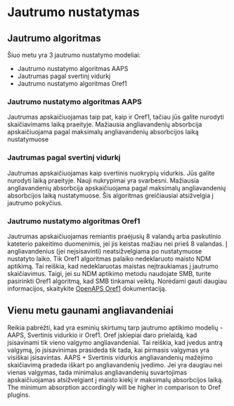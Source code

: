 # Jautrumo nustatymas

## Jautrumo algoritmas

Šiuo metu yra 3 jautrumo nustatymo modeliai:

* Jautrumo nustatymo algoritmas AAPS
* Jautrumas pagal svertinį vidurkį
* Jautrumo nustatymo algoritmas Oref1

### Jautrumo nustatymo algoritmas AAPS

Jautrumas apskaičiuojamas taip pat, kaip ir Oref1, tačiau jūs galite nurodyti skaičiavimams laiką praeityje. Mažiausia angliavandenių absorbcija apskaičiuojama pagal maksimalų angliavandenių absorbcijos laiką nustatymuose

### Jautrumas pagal svertinį vidurkį

Jautrumas apskaičiuojamas kaip svertinis nuokrypių vidurkis. Jūs galite nurodyti laiką praeityje. Nauji nukrypimai yra svarbesni. Mažiausia angliavandenių absorbcija apskaičiuojama pagal maksimalų angliavandenių absorbcijos laiką nustatymuose. Šis algoritmas greičiausiai atsižvelgia į jautrumo pokyčius.

### Jautrumo nustatymo algoritmas Oref1

Jautrumas apskaičiuojamas remiantis praėjusių 8 valandų arba paskutinio kateterio pakeitimo duomenimis, jei jis keistas mažiau nei prieš 8 valandas. Į angliavandenius (jei neįsisavinti) neatsižvelgiama po nustatymuose nustatyto laiko. Tik Oref1 algoritmas palaiko nedeklaruoto maisto NDM aptikimą. Tai reiškia, kad nedeklaruotas maistas neįtraukiamas į jautrumo skaičiavimus. Taigi, jei su NDM aptikimo metodu naudojate SMB, turite pasirinkti Oref1 algoritmą, kad SMB tinkamai veiktų. Norėdami gauti daugiau informacijos, skaitykite [OpenAPS Oref1](https://openaps.readthedocs.io/en/latest/docs/Customize-Iterate/oref1.html) dokumentaciją.

## Vienu metu gaunami angliavandeniai

Reikia pabrėžti, kad yra esminių skirtumų tarp jautrumo aptikimo modelių - AAPS, Svertinis vidurkio ir Oref1. Oref įskiepiai daro prielaidą, kad įsisavinami tik vieno valgymo angliavandeniai. Tai reiškia, kad įvedus antrą valgymą, jo įsisavinimas prasideda tik tada, kai pirmasis valgymas yra visiškai įsisavintas. AAPS + Svertinis vidurkis angliavandenių mažėjimo skaičiavimą pradeda iškart po angliavandenių įvedimo. Jei yra daugiau nei vienas valgymas, tada minimalus angliavandenių suvartojimas apskaičiuojamas atsižvelgiant į maisto kiekį ir maksimalų absorbcijos laiką. The minimum absorption accordingly will be higher in comparison to Oref plugins.